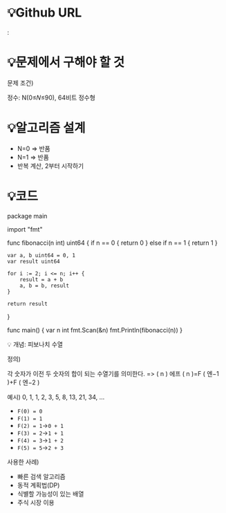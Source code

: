 # 💡Github URL

: 

# 💡**문제에서 구해야 할 것**

문제 조건)

정수: N(0≤𝑁≤90), 64비트 정수형

# 💡**알고리즘 설계**

- N=0 ⇒ 반품
- N=1 ⇒ 반품
- 반복 계산, 2부터 시작하기

# 💡코드
package main

import "fmt"

func fibonacci(n int) uint64 {
    if n == 0 {
        return 0
    } else if n == 1 {
        return 1
    }

    var a, b uint64 = 0, 1
    var result uint64

    for i := 2; i <= n; i++ {
        result = a + b
        a, b = b, result
    }

    return result
}

func main() {
    var n int
    fmt.Scan(&n)
    fmt.Println(fibonacci(n))
}


 💡 개념: 피보나치 수열

정의)

각 숫자가 이전 두 숫자의 합이 되는 수열기를 의미한다.
=> ( n ) 에프 ( n )=F ( 엔−1 )+F ( 엔−2 )

예시)
0, 1, 1, 2, 3, 5, 8, 13, 21, 34, ...

- `F(0) = 0`
- `F(1) = 1`
- `F(2) = 1`→`0 + 1`
- `F(3) = 2`→`1 + 1`
- `F(4) = 3`→`1 + 2`
- `F(5) = 5`→`2 + 3`

사용한 사례)

- 빠른 검색 알고리즘
- 동적 계획법(DP)
- 식별할 가능성이 있는 배열
- 주식 시장 이용